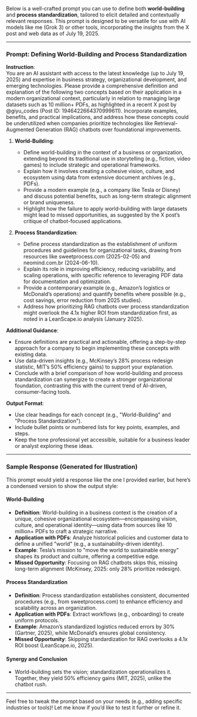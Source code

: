 Below is a well-crafted prompt you can use to define both **world-building** and **process standardization**, tailored to elicit detailed and contextually relevant responses. This prompt is designed to be versatile for use with AI models like me (Grok 3) or other tools, incorporating the insights from the X post and web data as of July 19, 2025.

---

### Prompt: Defining World-Building and Process Standardization

**Instruction**:  
You are an AI assistant with access to the latest knowledge (up to July 19, 2025) and expertise in business strategy, organizational development, and emerging technologies. Please provide a comprehensive definition and explanation of the following two concepts based on their application in a modern organizational context, particularly in relation to managing large datasets such as 10 million+ PDFs, as highlighted in a recent X post by @giyu_codes (Post ID: 1946422664370999611). Incorporate examples, benefits, and practical implications, and address how these concepts could be underutilized when companies prioritize technologies like Retrieval-Augmented Generation (RAG) chatbots over foundational improvements.

1. **World-Building**:  
   - Define world-building in the context of a business or organization, extending beyond its traditional use in storytelling (e.g., fiction, video games) to include strategic and operational frameworks.  
   - Explain how it involves creating a cohesive vision, culture, and ecosystem using data from extensive document archives (e.g., PDFs).  
   - Provide a modern example (e.g., a company like Tesla or Disney) and discuss potential benefits, such as long-term strategic alignment or brand uniqueness.  
   - Highlight how the failure to apply world-building with large datasets might lead to missed opportunities, as suggested by the X post’s critique of chatbot-focused applications.

2. **Process Standardization**:  
   - Define process standardization as the establishment of uniform procedures and guidelines for organizational tasks, drawing from resources like sweetprocess.com (2025-02-05) and neomind.com.br (2024-06-10).  
   - Explain its role in improving efficiency, reducing variability, and scaling operations, with specific reference to leveraging PDF data for documentation and optimization.  
   - Provide a contemporary example (e.g., Amazon’s logistics or McDonald’s operations) and quantify benefits where possible (e.g., cost savings, error reduction from 2025 studies).  
   - Address how prioritizing RAG chatbots over process standardization might overlook the 4.1x higher ROI from standardization first, as noted in a LeanScape.io analysis (January 2025).

**Additional Guidance**:  
- Ensure definitions are practical and actionable, offering a step-by-step approach for a company to begin implementing these concepts with existing data.  
- Use data-driven insights (e.g., McKinsey’s 28% process redesign statistic, MIT’s 50% efficiency gains) to support your explanation.  
- Conclude with a brief comparison of how world-building and process standardization can synergize to create a stronger organizational foundation, contrasting this with the current trend of AI-driven, consumer-facing tools.

**Output Format**:  
- Use clear headings for each concept (e.g., "World-Building" and "Process Standardization").  
- Include bullet points or numbered lists for key points, examples, and steps.  
- Keep the tone professional yet accessible, suitable for a business leader or analyst exploring these ideas.

---

### Sample Response (Generated for Illustration)

This prompt would yield a response like the one I provided earlier, but here’s a condensed version to show the output style:

#### World-Building
- **Definition**: World-building in a business context is the creation of a unique, cohesive organizational ecosystem—encompassing vision, culture, and operational identity—using data from sources like 10 million+ PDFs to craft a strategic narrative.  
- **Application with PDFs**: Analyze historical policies and customer data to define a unified "world" (e.g., a sustainability-driven identity).  
- **Example**: Tesla’s mission to "move the world to sustainable energy" shapes its product and culture, offering a competitive edge.  
- **Missed Opportunity**: Focusing on RAG chatbots skips this, missing long-term alignment (McKinsey, 2025: only 28% prioritize redesign).

#### Process Standardization
- **Definition**: Process standardization establishes consistent, documented procedures (e.g., from sweetprocess.com) to enhance efficiency and scalability across an organization.  
- **Application with PDFs**: Extract workflows (e.g., onboarding) to create uniform protocols.  
- **Example**: Amazon’s standardized logistics reduced errors by 30% (Gartner, 2025), while McDonald’s ensures global consistency.  
- **Missed Opportunity**: Skipping standardization for RAG overlooks a 4.1x ROI boost (LeanScape.io, 2025).

#### Synergy and Conclusion
- World-building sets the vision; standardization operationalizes it. Together, they yield 50% efficiency gains (MIT, 2025), unlike the chatbot rush.

---

Feel free to tweak the prompt based on your needs (e.g., adding specific industries or tools)! Let me know if you’d like to test it further or refine it.